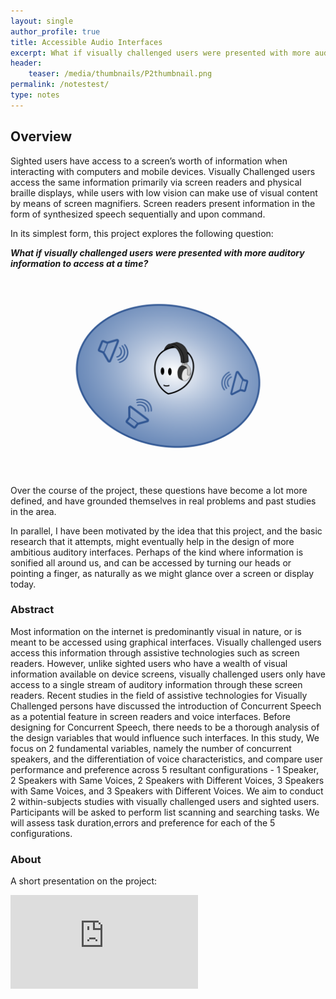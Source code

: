 ```yaml
---
layout: single
author_profile: true
title: Accessible Audio Interfaces
excerpt: What if visually challenged users were presented with more auditory information to access at a time?
header:
    teaser: /media/thumbnails/P2thumbnail.png
permalink: /notestest/
type: notes
---
```

## Overview

Sighted users have access to a screen’s worth of information when interacting with computers and mobile devices. Visually Challenged users access the same information primarily via screen readers and physical braille displays, while users with low vision can make use of visual content by means of screen magnifiers. Screen readers present information in the form of synthesized speech sequentially and upon command.

In its simplest form, this project explores the following question:

***What if visually challenged users were presented with more auditory information to access at a time?***


![VR1](\media\thumbnails\P2thumbnail.png)


Over the course of the project, these questions have become a lot more defined, and have grounded themselves in real problems and past studies in the area.

In parallel, I have been motivated by the idea that this project, and the basic research that it attempts, might eventually help in the design of more ambitious auditory interfaces. Perhaps of the kind where information is sonified all around us, and can be accessed by turning our heads or pointing a finger, as naturally as we might glance over a screen or display today.


### Abstract

Most information on the internet is predominantly visual in nature, or is meant to be accessed using graphical interfaces. Visually challenged users access this information through assistive technologies such as screen readers. However, unlike sighted users who have a wealth of visual information available on device screens, visually challenged users only have access to a single stream of auditory information through these screen readers. Recent studies in the field of assistive technologies for Visually Challenged persons have discussed the introduction of Concurrent Speech as a potential feature in screen readers and voice interfaces. Before designing for Concurrent Speech, there needs to be a thorough analysis of the design variables that would influence such interfaces. In this study, We focus on 2 fundamental variables, namely the number of concurrent speakers, and the differentiation of voice characteristics, and compare user performance and preference across 5 resultant configurations - 1 Speaker, 2 Speakers with Same Voices, 2 Speakers with Different Voices, 3 Speakers with Same Voices, and 3 Speakers with Different Voices. We aim to conduct 2 within-subjects studies with visually challenged users and sighted users. Participants will be asked to perform list scanning and searching tasks. We will assess task duration,errors and preference for each of the 5 configurations.


### About

A short presentation on the project:

<iframe class = "video" src="https://docs.google.com/presentation/d/e/2PACX-1vQVyU6XQ-nS8f6r9dfhaLwpU--GSYCXl0DNdDvtLB79KKwmVqZ_JCDji3QVCVH6zTIv9o0rhkUffKhZ/embed?start=false&loop=true&delayms=60000" frameborder="0" allowfullscreen="true" mozallowfullscreen="true" webkitallowfullscreen="true"></iframe>



